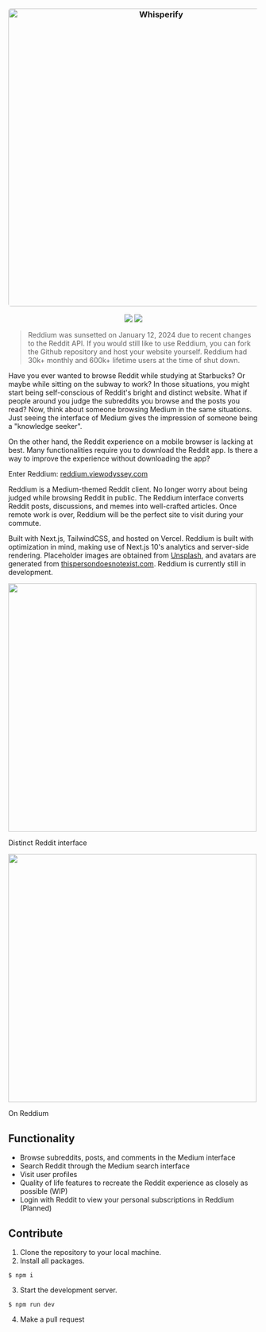 <h3 align="center"><img src="./public/reddium-mockup.png" width="600px" style="border-radius: 5px" alt="Whisperify"></h3>

<p align="center">
  <a href="https://reddium.vercel.app" target="_blank" rel="noopener noreferrer"><img src="https://img.shields.io/badge/visit-reddium.vercel.app-35586C.svg"></a>
  <a href="https://ko-fi.com/eightants" target="_blank" rel="noopener noreferrer"><img src="https://img.shields.io/badge/buy_me_a-coffee-ff69b4.svg"></a>
</p>

> Reddium was sunsetted on January 12, 2024 due to recent changes to the Reddit API. If you would still like to use Reddium, you can fork the Github repository and host your website yourself. Reddium had 30k+ monthly and 600k+ lifetime users at the time of shut down. 

Have you ever wanted to browse Reddit while studying at Starbucks? Or maybe while sitting on the subway to work? In those situations, you might start being self-conscious of Reddit's bright and distinct website. What if people around you judge the subreddits you browse and the posts you read? Now, think about someone browsing Medium in the same situations. Just seeing the interface of Medium gives the impression of someone being a "knowledge seeker".

On the other hand, the Reddit experience on a mobile browser is lacking at best. Many functionalities require you to download the Reddit app. Is there a way to improve the experience without downloading the app?

Enter Reddium: [reddium.viewodyssey.com](https://reddium.viewodyssey.com)

Reddium is a Medium-themed Reddit client. No longer worry about being judged while browsing Reddit in public. The Reddium interface converts Reddit posts, discussions, and memes into well-crafted articles. Once remote work is over, Reddium will be the perfect site to visit during your commute.

Built with Next.js, TailwindCSS, and hosted on Vercel. Reddium is built with optimization in mind, making use of Next.js 10's analytics and server-side rendering. Placeholder images are obtained from [Unsplash](https://unsplash.com), and avatars are generated from [thispersondoesnotexist.com](https://thispersondoesnotexist.com/). Reddium is currently still in development.

<img src="./public/reddit-post.png" width="500px"/>

Distinct Reddit interface

<img src="./public/reddium-post.png" width="500px"/>

On Reddium


## Functionality

- Browse subreddits, posts, and comments in the Medium interface
- Search Reddit through the Medium search interface
- Visit user profiles
- Quality of life features to recreate the Reddit experience as closely as possible (WIP)
- Login with Reddit to view your personal subscriptions in Reddium (Planned)

## Contribute

1. Clone the repository to your local machine. 
2. Install all packages. 
```
$ npm i
```
3. Start the development server. 
```
$ npm run dev
```
4. Make a pull request
